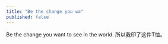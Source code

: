 ```yaml
---
title: "Be the change you wa"
published: false
---
```

Be the change you want to see in the world. 所以我印了这件T恤。